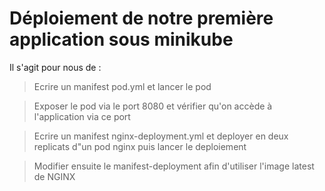 # Déploiement de notre première application sous minikube

Il s'agit pour nous de :


> Ecrire un manifest pod.yml et lancer le pod


> Exposer le pod via le port 8080 et vérifier qu'on accède à l'application via ce port


>  Ecrire un manifest nginx-deployment.yml et deployer en deux replicats d"un pod nginx puis lancer le deploiement

> Modifier ensuite le manifest-deployment afin d'utiliser l'image latest de NGINX
